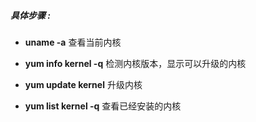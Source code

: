 ##### 具体步骤 :

- **uname -a**                   查看当前内核

- **yum info kernel -q**    检测内核版本，显示可以升级的内核

- **yum update kernel**    升级内核

- **yum list kernel -q**      查看已经安装的内核


